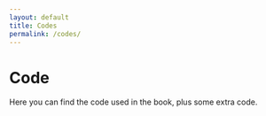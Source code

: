```yaml
---
layout: default
title: Codes
permalink: /codes/
---
```


# Code

Here you can find the code used in the book, plus some extra code.
